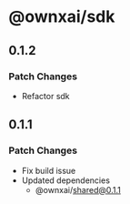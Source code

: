 # @ownxai/sdk

## 0.1.2

### Patch Changes

- Refactor sdk

## 0.1.1

### Patch Changes

- Fix build issue
- Updated dependencies
  - @ownxai/shared@0.1.1
